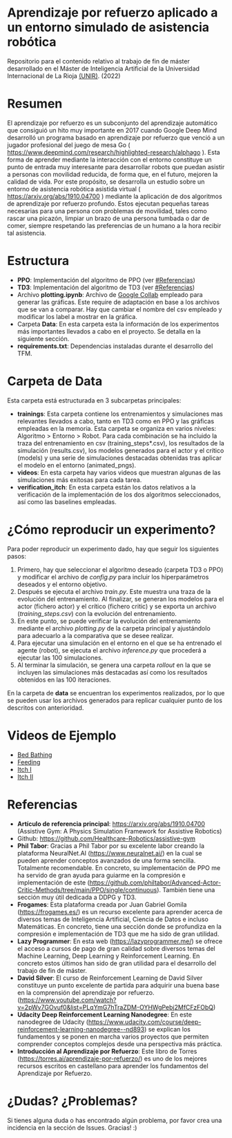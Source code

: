 # Aprendizaje por refuerzo aplicado a un entorno simulado de asistencia robótica
Repositorio para el contenido relativo al trabajo de fin de máster desarrollado en el Máster de Inteligencia Artificial de la Universidad Internacional de La Rioja [(UNIR)](https://www.unir.net/ingenieria/master-inteligencia-artificial/). (2022)

# Resumen

El aprendizaje por refuerzo es un subconjunto del aprendizaje automático que consiguió un hito muy importante en 2017 cuando Google Deep Mind desarrolló un programa basado en aprendizaje por refuerzo que venció a un jugador profesional del juego de mesa Go ( https://www.deepmind.com/research/highlighted-research/alphago ). Esta forma de aprender mediante la interacción con el entorno constituye un punto de entrada muy interesante para desarrollar robots que puedan asistir a personas con movilidad reducida, de forma que, en el futuro, mejoren la calidad de vida. Por este propósito, se desarrolla un estudio sobre un entorno de asistencia robótica asistida virtual ( https://arxiv.org/abs/1910.04700 ) mediante la aplicación de dos algoritmos de aprendizaje por refuerzo profundo. Estos ejecutan pequeñas tareas necesarias para una persona con problemas de movilidad, tales como rascar una picazón, limpiar un brazo de una persona tumbada o dar de comer, siempre respetando las preferencias de un humano a la hora recibir tal asistencia.

# Estructura

- **PPO**: Implementación del algoritmo de PPO (ver [#Referencias](https://github.com/escribano89/unir_tfm_reinforcement_learning/blob/main/README.md#referencias))
- **TD3**: Implementación del algoritmo de TD3 (ver [#Referencias](https://github.com/escribano89/unir_tfm_reinforcement_learning/blob/main/README.md#referencias))
- Archivo **plotting.ipynb**: Archivo de [Google Collab](https://colab.research.google.com/) empleado para generar las gráficas. Este require de adaptación en base a los archivos que se van a comparar. Hay que cambiar el nombre del csv empleado y modificar los label a mostrar en la gráfica.
- Carpeta **Data**: En esta carpeta esta la información de los experimentos más importantes llevados a cabo en el proyecto. Se detalla en la siguiente sección.
- **requirements.txt**: Dependencias instaladas durante el desarrollo del TFM.

# Carpeta de Data

Esta carpeta está estructurada en 3 subcarpetas principales:

- **trainings**: Esta carpeta contiene los entrenamientos y simulaciones mas relevantes llevados a cabo, tanto en TD3 como en PPO y las gráficas empleadas en la memoria. Esta carpeta se organiza en varios niveles: Algoritmo > Entorno > Robot. Para cada combinación se ha incluido la traza del entrenamiento en csv (training_steps*.csv), los resultados de la simulación (results.csv), los modelos generados para el actor y el crítico (models) y una serie de simulaciones destacadas obtenidas tras aplicar el modelo en el entorno (animated_pngs).
- **videos**: En esta carpeta hay varios videos que muestran algunas de las simulaciones más exitosas para cada tarea.
- **verification_itch**: En esta carpeta están los datos relativos a la verificación de la implementación de los dos algoritmos seleccionados, así como las baselines empleadas.

# ¿Cómo reproducir un experimento?

Para poder reproducir un experimento dado, hay que seguir los siguientes pasos:

1. Primero, hay que seleccionar el algoritmo deseado (carpeta TD3 o PPO) y modificar el archivo de *config.py* para incluir los hiperparámetros deseados y el entorno objetivo.
2. Después se ejecuta el archivo *train.py*. Este muestra una traza de la evolución del entrenamiento. Al finalizar, se generan los modelos para el actor (fichero actor) y el crítico (fichero critic) y se exporta un archivo (*training_steps.csv*) con la evolución del entrenamiento.
3. En este punto, se puede verificar la evolución del entrenamiento mediante el archivo *plotting.py* de la carpeta principal y ajustándolo para adecuarlo a la comparativa que se desee realizar.
4. Para ejecutar una simulación en el entorno en el que se ha entrenado el agente (robot), se ejecuta el archivo *inference.py* que procederá a ejecutar las 100 simulaciones.
5. Al terminar la simulación, se genera una carpeta *rollout* en la que se incluyen las simulaciones más destacadas así como los resultados obtenidos en las 100 iteraciones.

En la carpeta de **data** se encuentran los experimentos realizados, por lo que se pueden usar los archivos generados para replicar cualquier punto de los descritos con anterioridad.

# Videos de Ejemplo

- [Bed Bathing](https://www.youtube.com/watch?v=vXMuxoFqH5g)
- [Feeding](https://www.youtube.com/watch?v=Y1Fe0Z5vt5A)
- [Itch I](https://www.youtube.com/watch?v=QmF8oj_QJhU)
- [Itch II](https://www.youtube.com/watch?v=Q6aMOGWsroE&feature=youtu.be)

# Referencias

- **Artículo de referencia principal**: https://arxiv.org/abs/1910.04700 (Assistive Gym: A Physics Simulation Framework for Assistive Robotics)
- Github: https://github.com/Healthcare-Robotics/assistive-gym
- **Phil Tabor**: Gracias a Phil Tabor por su excelente labor creando la plataforma NeuralNet.AI (https://www.neuralnet.ai/) en la cual se pueden aprender conceptos avanzados de una forma sencilla. Totalmente recomendable. En concreto, su implementación de PPO me ha servido de gran ayuda para guiarme en la compresión e implementación de este (https://github.com/philtabor/Advanced-Actor-Critic-Methods/tree/main/PPO/single/continuous). También tiene una sección muy útil dedicada a DDPG y TD3.
- **Frogames**: Esta plataforma creada por Juan Gabriel Gomila (https://frogames.es/) es un recurso excelente para aprender acerca de diversos temas de Inteligencia Artificial, Ciencia de Datos e incluso Matemáticas. En concreto, tiene una sección donde se profundiza en la compresión e implementación de TD3 que me ha sido de gran utilidad.
- **Lazy Programmer**: En esta web (https://lazyprogrammer.me/) se ofrece el acceso a cursos de pago de gran calidad sobre diversos temas del Machine Learning, Deep Learning y Reinforcement Learning. En concreto estos últimos han sido de gran utilidad para el desarrollo del trabajo de fin de máster.
- **David Silver**: El curso de Reinforcement Learning de David Silver constituye un punto excelente de partida para adquirir una buena base en la comprensión del aprendizaje por refuerzo. (https://www.youtube.com/watch?v=2pWv7GOvuf0&list=PLqYmG7hTraZDM-OYHWgPebj2MfCFzFObQ)
- **Udacity Deep Reinforcement Learning Nanodegree**: En este nanodegree de Udacity (https://www.udacity.com/course/deep-reinforcement-learning-nanodegree--nd893) se explican los fundamentos y se ponen en marcha varios proyectos que permiten comprender conceptos complejos desde una perspectiva más práctica.
- **Introducción al Aprendizaje por Refuerzo**: Este libro de Torres (https://torres.ai/aprendizaje-por-refuerzo/) es uno de los mejores recursos escritos en castellano para aprender los fundamentos del Aprendizaje por Refuerzo.

# ¿Dudas? ¿Problemas?

Si tienes alguna duda o has encontrado algún problema, por favor crea una incidencia en la sección de Issues. Gracias! :)
